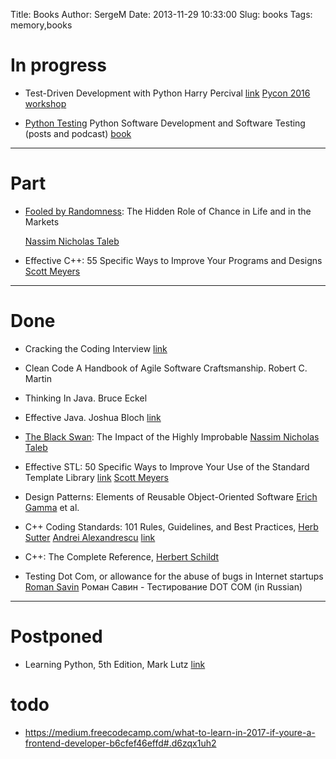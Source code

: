 Title: Books
Author: SergeM
Date: 2013-11-29 10:33:00
Slug: books
Tags: memory,books



# In progress

* Test-Driven Development with Python Harry Percival [link](http://chimera.labs.oreilly.com/books/1234000000754/index.html)
    [Pycon 2016 workshop](https://www.youtube.com/watch?v=6zQAu23bKF8)

* [Python Testing](http://pythontesting.net/start-here/) Python Software Development and Software Testing (posts and podcast)
[book](http://pythontesting.net/books/python-testing-ebook/)


---------------------------------------
# Part

* [Fooled by Randomness](http://en.wikipedia.org/wiki/Fooled_by_Randomness): The Hidden Role of Chance in Life and in the Markets

    [Nassim Nicholas Taleb](http://en.wikipedia.org/wiki/Nassim_Nicholas_Taleb)

* Effective C++: 55 Specific Ways to Improve Your Programs and Designs
  [Scott Meyers](http://www.amazon.com/Scott-Meyers/e/B004BBEYYW/ref=ntt_athr_dp_pel_1/187-8730935-9729112)

---------------------------------------
# Done

* Cracking the Coding Interview [link](https://www.amazon.co.uk/Cracking-Coding-Interview-Fourth-Laakmann/dp/145157827X)

* Clean Code A Handbook of Agile Software Craftsmanship. Robert C. Martin

* Thinking In Java. Bruce Eckel

* Effective Java. Joshua Bloch [link](https://www.amazon.com/Effective-Java-2nd-Joshua-Bloch/dp/0321356683)

* [The Black Swan](http://en.wikipedia.org/wiki/The_Black_Swan_(2007_book)): The Impact of the Highly Improbable
    [Nassim Nicholas Taleb](http://en.wikipedia.org/wiki/Nassim_Nicholas_Taleb)

* Effective STL: 50 Specific Ways to Improve Your Use of the Standard Template Library
    [link](http://www.amazon.com/Effective-STL-Specific-Standard-Template/dp/0201749629)
    [Scott Meyers](http://www.amazon.com/Scott-Meyers/e/B004BBEYYW/ref=ntt_athr_dp_pel_1)

* Design Patterns: Elements of Reusable Object-Oriented Software
    [Erich Gamma](https://www.google.ru/search?newwindow=1&amp;espv=210&amp;es_sm=93&amp;biw=1920&amp;bih=956&amp;q=erich+gamma&amp;stick=H4sIAAAAAAAAAGOovnz8BQMDgykHnxCHfq6-QZKRYYESJ4hlXJyUlqslk51spZ-Un5-tX16UWVKSmhdfnl-UbZVYWpKRX8QTXmnKMvXcmuO9U6_Y7ihrvr2n4RYAiPdgLVIAAAA&amp;sa=X&amp;ei=4jSYUvvyBqbK4ATSq4G4Cw&amp;ved=0CKoBEJsTKAIwDw) et al.

* C++ Coding Standards: 101 Rules, Guidelines, and Best Practices,
    [Herb Sutter](http://www.amazon.com/Herb-Sutter/e/B001ILHLCK/ref=ntt_athr_dp_pel_1/176-6402064-0012436)
    [Andrei Alexandrescu](http://www.amazon.com/Andrei-Alexandrescu/e/B001ILKI7K/ref=ntt_athr_dp_pel_2/176-6402064-0012436)
    [link](http://www.amazon.com/Coding-Standards-Rules-Guidelines-Practices/dp/0321113586#)

* C++: The Complete Reference, [Herbert Schildt](http://www.amazon.com/Herbert-Schildt/e/B001H6PSMG/ref=ntt_athr_dp_pel_1)

* Testing Dot Com, or allowance for the abuse of bugs in Internet startups
    [Roman Savin](http://www.amazon.co.uk/s/ref=ntt_athr_dp_sr_1?_encoding=UTF8&amp;field-author=Savin%20R.&amp;search-alias=books-uk&amp;sort=relevancerank)
    Роман Савин - Тестирование DOT COM (in Russian)


------------------------------------------

# Postponed


* Learning Python, 5th Edition, Mark Lutz
  [link](http://shop.oreilly.com/product/0636920028154.do#tab_04_0)
  
  
  
# todo
* https://medium.freecodecamp.com/what-to-learn-in-2017-if-youre-a-frontend-developer-b6cfef46effd#.d6zqx1uh2
